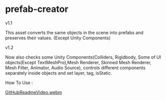 # prefab-creator

v1.1

This asset converts the same objects in the scene into prefabs and preserves their values. (Except Unity Components)

v1.2

Now also checks some Unity Components(Colliders, Rigidbody, Some of UI objects(Except TextMeshPro),Mesh Renderer, Skinned Mesh Renderer, Mesh Filter, Animator, Audio Source), controls different components separately inside objects and set layer, tag, isStatic.

How To Use :

[GitHubReadmeVideo.webm](https://user-images.githubusercontent.com/90206963/217003451-0f3b469c-2b5a-4cf8-8e3b-a70827266d7d.webm)
